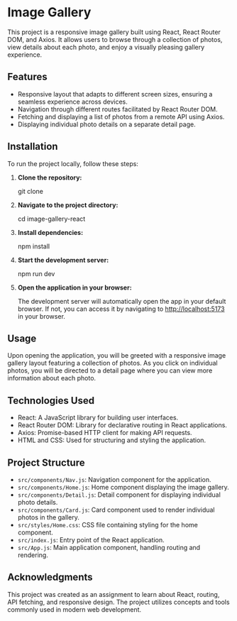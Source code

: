 # Image Gallery 

This project is a responsive image gallery built using React, React Router DOM, and Axios. It allows users to browse through a collection of photos, view details about each photo, and enjoy a visually pleasing gallery experience.

## Features

- Responsive layout that adapts to different screen sizes, ensuring a seamless experience across devices.
- Navigation through different routes facilitated by React Router DOM.
- Fetching and displaying a list of photos from a remote API using Axios.
- Displaying individual photo details on a separate detail page.

## Installation

To run the project locally, follow these steps:

1. **Clone the repository:**


   git clone <repository-url>
   

2. **Navigate to the project directory:**


   cd image-gallery-react
   

3. **Install dependencies:**


   npm install
   

4. **Start the development server:**


   npm run dev
   

5. **Open the application in your browser:**

   The development server will automatically open the app in your default browser. If not, you can access it by navigating to [http://localhost:5173](http://localhost:3000) in your browser.

## Usage

Upon opening the application, you will be greeted with a responsive image gallery layout featuring a collection of photos. As you click on individual photos, you will be directed to a detail page where you can view more information about each photo.

## Technologies Used

- React: A JavaScript library for building user interfaces.
- React Router DOM: Library for declarative routing in React applications.
- Axios: Promise-based HTTP client for making API requests.
- HTML and CSS: Used for structuring and styling the application.

## Project Structure

- `src/components/Nav.js`: Navigation component for the application.
- `src/components/Home.js`: Home component displaying the image gallery.
- `src/components/Detail.js`: Detail component for displaying individual photo details.
- `src/components/Card.js`: Card component used to render individual photos in the gallery.
- `src/styles/Home.css`: CSS file containing styling for the home component.
- `src/index.js`: Entry point of the React application.
- `src/App.js`: Main application component, handling routing and rendering.

## Acknowledgments

This project was created as an assignment to learn about React, routing, API fetching, and responsive design. The project utilizes concepts and tools commonly used in modern web development.
